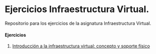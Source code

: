 # Ejercicios Infraestructura Virtual.
Repositorio para los ejercicios de la asignatura Infraestructura Virtual.

#### Ejercicios

1. [Introducción a la infraestructura virtual: concepto y soporte físico](https://github.com/patriciamaldonado/Ejercicios-IV/blob/master/1_Ejercicios.md)
